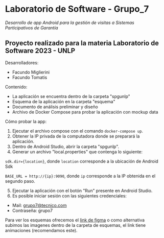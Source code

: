# Laboratorio de Software - Grupo\_7

*Desarrollo de app Android para la gestión de visitas a Sistemas Participativos de Garantía*

## Proyecto realizado para la materia Laboratorio de Software 2023 - UNLP

Desarrolladores:
- Facundo Miglierini
- Facundo Tomatis

Contenido: 
- La aplicación se encuentra dentro de la carpeta "spgunlp"
- Esquema de la aplicación en la carpeta "esquema"
- Documento de análisis preliminar y diseño
- Archivo de Docker Compose para probar la aplicación con mockup data

Cómo probar la app:
1. Ejecutar el archivo compose con el comando `docker-compose up`.
2. Obtener la IP privada de la computadora donde se preparará la aplicación.
3. Dentro de Android Studio, abrir la carpeta "spgunlp". 
4. Generar un archivo "local.properties" que contenga lo siguiente:

`sdk.dir={location}`, donde `location` corresponde a la ubicación de Android Sdk

`BASE_URL = http://{ip}:9090`, donde `ip` corresponde a la IP obtenida en el segundo paso.

5. Ejecutar la aplicación con el botón "Run" presente en Android Studio. 
6. Es posible iniciar sesión con las siguientes credenciales:
 - Mail: grupo7@tecnico.com 
 - Contraseña: grupo7

Para ver los esquemas ofrecemos el [link de figma](https://www.figma.com/proto/ztDfI0YQqjZ6CviSy24Jxl/Laboratorio-de-Software?type=design&node-id=0-1&t=bRLwStAl59l3Umno-0&scaling=min-zoom&page-id=0%3A1&starting-point-node-id=2%3A88&show-proto-sidebar=1) o como alternativa subimos las imagenes dentro de la carpeta de esquemas, el link tiene animaciones (recomendamos este).

